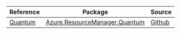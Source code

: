 | Reference | Package | Source |
|---|---|---|
|[Quantum](resourcemanager.quantum-readme.md)|[Azure.ResourceManager.Quantum](https://www.nuget.org/packages/Azure.ResourceManager.Quantum)|[Github](https://github.com/Azure/azure-sdk-for-net/blob/main/sdk/quantum/Azure.ResourceManager.Quantum)|
